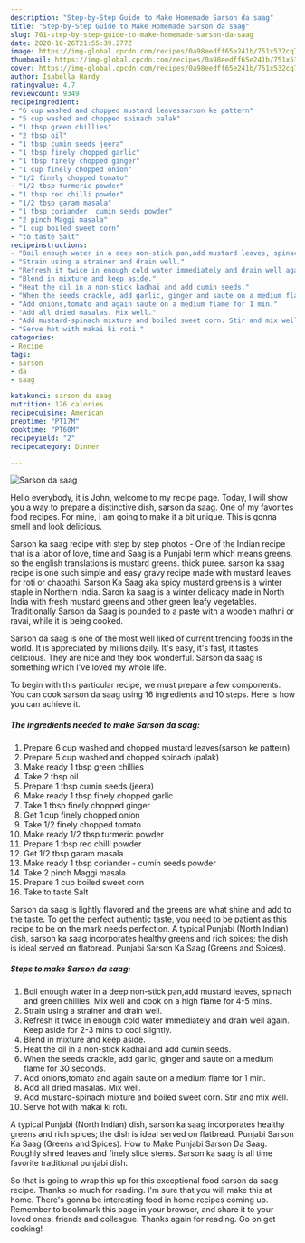 ```yaml
---
description: "Step-by-Step Guide to Make Homemade Sarson da saag"
title: "Step-by-Step Guide to Make Homemade Sarson da saag"
slug: 701-step-by-step-guide-to-make-homemade-sarson-da-saag
date: 2020-10-26T21:55:39.277Z
image: https://img-global.cpcdn.com/recipes/0a98eedff65e241b/751x532cq70/sarson-da-saag-recipe-main-photo.jpg
thumbnail: https://img-global.cpcdn.com/recipes/0a98eedff65e241b/751x532cq70/sarson-da-saag-recipe-main-photo.jpg
cover: https://img-global.cpcdn.com/recipes/0a98eedff65e241b/751x532cq70/sarson-da-saag-recipe-main-photo.jpg
author: Isabella Hardy
ratingvalue: 4.7
reviewcount: 9349
recipeingredient:
- "6 cup washed and chopped mustard leavessarson ke pattern"
- "5 cup washed and chopped spinach palak"
- "1 tbsp green chillies"
- "2 tbsp oil"
- "1 tbsp cumin seeds jeera"
- "1 tbsp finely chopped garlic"
- "1 tbsp finely chopped ginger"
- "1 cup finely chopped onion"
- "1/2 finely chopped tomato"
- "1/2 tbsp turmeric powder"
- "1 tbsp red chilli powder"
- "1/2 tbsp garam masala"
- "1 tbsp coriander  cumin seeds powder"
- "2 pinch Maggi masala"
- "1 cup boiled sweet corn"
- "to taste Salt"
recipeinstructions:
- "Boil enough water in a deep non-stick pan,add mustard leaves, spinach and green chillies. Mix well and cook on a high flame for 4-5 mins."
- "Strain using a strainer and drain well."
- "Refresh it twice in enough cold water immediately and drain well again. Keep aside for 2-3 mins to cool slightly."
- "Blend in mixture and keep aside."
- "Heat the oil in a non-stick kadhai and add cumin seeds."
- "When the seeds crackle, add garlic, ginger and saute on a medium flame for 30 seconds."
- "Add onions,tomato and again saute on a medium flame for 1 min."
- "Add all dried masalas. Mix well."
- "Add mustard-spinach mixture and boiled sweet corn. Stir and mix well."
- "Serve hot with makai ki roti."
categories:
- Recipe
tags:
- sarson
- da
- saag

katakunci: sarson da saag 
nutrition: 126 calories
recipecuisine: American
preptime: "PT17M"
cooktime: "PT60M"
recipeyield: "2"
recipecategory: Dinner

---
```



![Sarson da saag](https://img-global.cpcdn.com/recipes/0a98eedff65e241b/751x532cq70/sarson-da-saag-recipe-main-photo.jpg)

Hello everybody, it is John, welcome to my recipe page. Today, I will show you a way to prepare a distinctive dish, sarson da saag. One of my favorites food recipes. For mine, I am going to make it a bit unique. This is gonna smell and look delicious.

Sarson ka saag recipe with step by step photos - One of the Indian recipe that is a labor of love, time and Saag is a Punjabi term which means greens. so the english translations is mustard greens. thick puree. sarson ka saag recipe is one such simple and easy gravy recipe made with mustard leaves for roti or chapathi. Sarson Ka Saag aka spicy mustard greens is a winter staple in Northern India. Saron ka saag is a winter delicacy made in North India with fresh mustard greens and other green leafy vegetables. Traditionally Sarson da Saag is pounded to a paste with a wooden mathni or ravai, while it is being cooked.

Sarson da saag is one of the most well liked of current trending foods in the world. It is appreciated by millions daily. It's easy, it's fast, it tastes delicious. They are nice and they look wonderful. Sarson da saag is something which I've loved my whole life.


To begin with this particular recipe, we must prepare a few components. You can cook sarson da saag using 16 ingredients and 10 steps. Here is how you can achieve it.

<!--inarticleads1-->

##### The ingredients needed to make Sarson da saag:

1. Prepare 6 cup washed and chopped mustard leaves(sarson ke pattern)
1. Prepare 5 cup washed and chopped spinach (palak)
1. Make ready 1 tbsp green chillies
1. Take 2 tbsp oil
1. Prepare 1 tbsp cumin seeds (jeera)
1. Make ready 1 tbsp finely chopped garlic
1. Take 1 tbsp finely chopped ginger
1. Get 1 cup finely chopped onion
1. Take 1/2 finely chopped tomato
1. Make ready 1/2 tbsp turmeric powder
1. Prepare 1 tbsp red chilli powder
1. Get 1/2 tbsp garam masala
1. Make ready 1 tbsp coriander - cumin seeds powder
1. Take 2 pinch Maggi masala
1. Prepare 1 cup boiled sweet corn
1. Take to taste Salt


Sarson da saag is lightly flavored and the greens are what shine and add to the taste. To get the perfect authentic taste, you need to be patient as this recipe to be on the mark needs perfection. A typical Punjabi (North Indian) dish, sarson ka saag incorporates healthy greens and rich spices; the dish is ideal served on flatbread. Punjabi Sarson Ka Saag (Greens and Spices). 

<!--inarticleads2-->

##### Steps to make Sarson da saag:

1. Boil enough water in a deep non-stick pan,add mustard leaves, spinach and green chillies. Mix well and cook on a high flame for 4-5 mins.
1. Strain using a strainer and drain well.
1. Refresh it twice in enough cold water immediately and drain well again. Keep aside for 2-3 mins to cool slightly.
1. Blend in mixture and keep aside.
1. Heat the oil in a non-stick kadhai and add cumin seeds.
1. When the seeds crackle, add garlic, ginger and saute on a medium flame for 30 seconds.
1. Add onions,tomato and again saute on a medium flame for 1 min.
1. Add all dried masalas. Mix well.
1. Add mustard-spinach mixture and boiled sweet corn. Stir and mix well.
1. Serve hot with makai ki roti.


A typical Punjabi (North Indian) dish, sarson ka saag incorporates healthy greens and rich spices; the dish is ideal served on flatbread. Punjabi Sarson Ka Saag (Greens and Spices). How to Make Punjabi Sarson Da Saag. Roughly shred leaves and finely slice stems. Sarson ka saag is all time favorite traditional punjabi dish. 

So that is going to wrap this up for this exceptional food sarson da saag recipe. Thanks so much for reading. I'm sure that you will make this at home. There's gonna be interesting food in home recipes coming up. Remember to bookmark this page in your browser, and share it to your loved ones, friends and colleague. Thanks again for reading. Go on get cooking!
